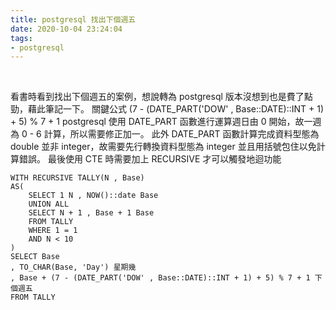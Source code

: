 ```yaml
---
title: postgresql 找出下個週五
date: 2020-10-04 23:24:04
tags:
- postgresql
---
```

&nbsp;
<!-- more -->
看書時看到找出下個週五的案例，想說轉為 postgresql 版本沒想到也是費了點勁，藉此筆記一下。
關鍵公式 (7 - (DATE_PART('DOW' , Base::DATE)::INT + 1) + 5) % 7 + 1 
postgresql 使用 DATE_PART 函數進行運算週日由 0 開始，故一週為 0 - 6 計算，所以需要修正加一。
此外 DATE_PART 函數計算完成資料型態為 double 並非 integer，故需要先行轉換資料型態為 integer 並且用括號包住以免計算錯誤。
最後使用 CTE 時需要加上 RECURSIVE 才可以觸發地迴功能
```
WITH RECURSIVE TALLY(N , Base)
AS(
	SELECT 1 N , NOW()::date Base
	UNION ALL
	SELECT N + 1 , Base + 1 Base
	FROM TALLY
	WHERE 1 = 1
	AND N < 10
)
SELECT Base 
, TO_CHAR(Base, 'Day') 星期幾
, Base + (7 - (DATE_PART('DOW' , Base::DATE)::INT + 1) + 5) % 7 + 1 下個週五
FROM TALLY
```
